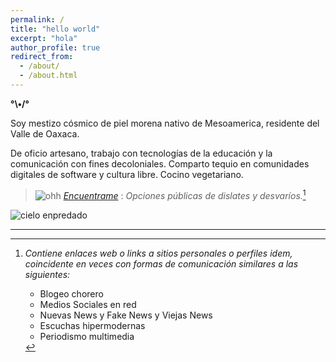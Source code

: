 ```yaml
---
permalink: /
title: "hello world"
excerpt: "hola"
author_profile: true
redirect_from: 
  - /about/
  - /about.html
---
```


__°\•/°__

Soy mestizo cósmico de piel morena nativo de Mesoamerica, residente del Valle de Oaxaca.

De oficio artesano, trabajo con tecnologías de la educación y la comunicación con fines decoloniales. Comparto tequio en comunidades digitales de software y cultura libre. Cocino vegetariano.

> ![ohh](https://web.archive.org/web/20091027042652/http://www.geocities.com/neda97a/tn_arrow33.gif) _[Encuentrame](/io/quien)_ : _Opciones públicas de dislates y desvaríos._[^1]

<img src='/io/images/suelopiedritas_001.jpg' alt='cielo enpredado'>


---

[^1]: _Contiene enlaces web o links a sitios personales o perfiles idem, coincidente en veces con formas de comunicación similares a las siguientes:_

	- Blogeo chorero
	- Medios Sociales en red
	- Nuevas News y Fake News y Viejas News
	- Escuchas hipermodernas
	- Periodismo multimedia
